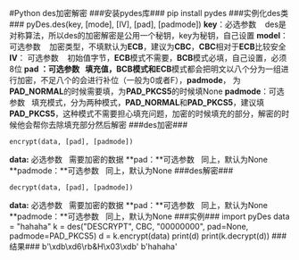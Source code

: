 #Python des加密解密
###安装pydes库###
	pip install pydes
###实例化des类###
	pyDes.des(key, [mode], [IV], [pad], [padmode])
**key**：必选参数&nbsp; &nbsp;  des是对称算法，所以des的加密解密是公用一个秘钥，key为秘钥，自己设置
**model**：可选参数&nbsp; &nbsp;  加密类型，不填默认为**ECB**，建议为**CBC**，**CBC**相对于**ECB**比较安全
**IV**： 可选参数&nbsp; &nbsp;  初始值字节，**ECB**模式不需要，**BCB**模式必填，自己设置，必须8位
**pad **：可选参数&nbsp;&nbsp;  填充值，**BCB**模式和**ECB**模式都会把明文以八个分为一组进行加密，不足八个的会进行补位（一般为0或者F），**padmode**，
为**PAD_NORMAL**的时候需要填，为**PAD_PKCS5**的时候填None
**padmode**：可选参数&nbsp;&nbsp; 填充模式，分为两种模式，**PAD_NORMAL**和**PAD_PKCS5**，建议填**PAD_PKCS5**，这种模式不需要担心填充问题，加密的时候填充的部分，解密的时候他会帮你去除填充部分然后解密
###des加密###

	encrypt(data, [pad], [padmode])
**data:** 必选参数&nbsp;&nbsp; 需要加密的数据
**pad：**可选参数&nbsp;&nbsp; 同上，默认为None
**padmode：**可选参数&nbsp;&nbsp; 同上，默认为None
###des解密###

	decrypt(data, [pad], [padmode])
**data:** 必选参数&nbsp;&nbsp; 需要加密的数据
**pad：**可选参数&nbsp;&nbsp; 同上，默认为None
**padmode：**可选参数&nbsp;&nbsp; 同上，默认为None
###实例###
	import pyDes
	data = "hahaha"
	k = des("DESCRYPT", CBC, "00000000", pad=None, padmode=PAD_PKCS5)
	d = k.encrypt(data)
	print(d)
	print(k.decrypt(d))
###结果###
	b'\xdb\xd6\rb&H\x03\xdb'
	b'hahaha'
